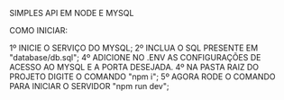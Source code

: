 SIMPLES API EM NODE E MYSQL

COMO INICIAR:

1º INICIE O SERVIÇO DO MYSQL;
2º INCLUA O SQL PRESENTE EM "database/db.sql";
4º ADICIONE NO .ENV AS CONFIGURAÇÕES DE ACESSO AO MYSQL E A PORTA DESEJADA.
4º NA PASTA RAIZ DO PROJETO DIGITE O COMANDO "npm i";
5º AGORA RODE O COMANDO PARA INICIAR O SERVIDOR "npm run dev";

